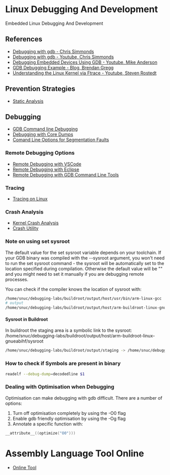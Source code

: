 # Linux Debugging And Development
Embedded Linux Debugging And Development

## References

- [Debugging with gdb - Chris Simmonds](https://elinux.org/images/0/01/Debugging-with-gdb-csimmonds-elce-2020.pdf)
- [Debugging with gdb - Youtube, Chris Simmonds](https://www.youtube.com/watch?v=JGhAgd2a_Ck)
- [Debugging Embedded Devices Using GDB - Youtube, Mike Anderson](https://www.youtube.com/watch?v=FnfuxDVFcWE&list=PL-2OziPPPAr07Nrh6_TSmPdVFPorPw6hC&index=12)
- [GDB Debugging Example - Blog, Brendan Gregg](https://www.brendangregg.com/blog/2016-08-09/gdb-example-ncurses.html)
- [Understanding the Linux Kernel via Ftrace - Youtube, Steven Rostedt](https://www.youtube.com/watch?v=2ff-7UTg5rE&list=PL-2OziPPPAr07Nrh6_TSmPdVFPorPw6hC&index=3)


## Prevention Strategies

- [Static Analysis](prevention.md)

## Debugging

- [GDB Command line Debugging](gdb.md)
- [Debugging with Core Dumps](coredump.md)
- [Comand Line Options for Segmentation Faults](segmentation.md)


### Remote Debugging Options

- [Remote Debugging with VSCode](vscode.md)
- [Remote Debugging with Eclipse](eclipse.md)
- [Remote Debugging with GDB Command Line Tools](gdb_remote.md)

### Tracing

- [Tracing on Linux](tracing.md)


### Crash Analysis

- [Kernel Crash Analysis](kernelcrashanalysis.md)
- [Crash Utility](crashutility.md)

### Note on using set sysroot

The default value for the set sysroot variable depends on your toolchain. If your GDB binary was compiled with the --sysroot argument, you won't need to run the set sysroot command - the sysroot will be automatically set to the location specified during compilation. Otherwise the default value will be "" and you might need to set it manually if you are debugging remote processes.

You can check if the compiler knows the location of sysroot with:

```sh
/home/snuc/debugging-labs/buildroot/output/host/usr/bin/arm-linux-gcc  --print-sysroot
# output
/home/snuc/debugging-labs/buildroot/output/host/arm-buildroot-linux-gnueabihf/sysroot
```

#### Sysroot in Buildroot

In buildroot the staging area is a symbolic link to the sysroot: /home/snuc/debugging-labs/buildroot/output/host/arm-buildroot-linux-gnueabihf/sysroot

```sh
/home/snuc/debugging-labs/buildroot/output/staging -> /home/snuc/debugging-labs/buildroot/output/host/arm-buildroot-linux-gnueabihf/sysroot
```

### How to check if Symbols are present in binary

```sh
readelf --debug-dump=decodedline $1
```


### Dealing with Optimisation when Debugging

Optimisation can make debugging with gdb difficult. There are a number of options:
1. Turn off optimisation completely by using the -O0 flag
2. Enable gdb friendly optimisation by using the -Og flag
3. Annotate a specific function with: 
```c
__attribute__((optimize("O0")))
```


# Assembly Language Tool Online

- [Online Tool](https://godbolt.org/)




